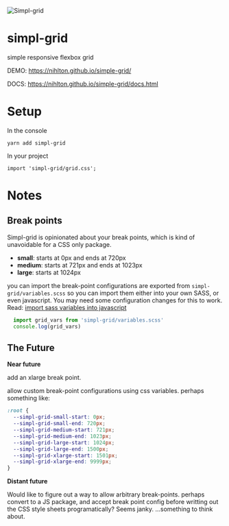 ![Simpl-grid](https://repository-images.githubusercontent.com/89734978/18321280-847b-11ea-8c55-b45ff74cc449)

# simpl-grid
simple responsive flexbox grid

DEMO: https://nihlton.github.io/simple-grid/

DOCS: https://nihlton.github.io/simple-grid/docs.html

# Setup

In the console

``yarn add simpl-grid``

In your project

``import 'simpl-grid/grid.css';``

# Notes

## Break points

Simpl-grid is opinionated about your break points, which is kind of unavoidable for a CSS only package.  

  - **small**: starts at 0px and ends at 720px
  - **medium**: starts at 721px and ends at 1023px
  - **large**: starts at 1024px

you can import the break-point configurations are exported from `simpl-grid/variables.scss` so you can import them either into your own SASS, or even javascript.  You may need some configuration changes for this to work.  Read: [import sass variables into javascript](https://www.google.com/search?q=import+sass+variables+into+javascript)

```javascript
  import grid_vars from 'simpl-grid/variables.scss'
  console.log(grid_vars)
```

## The Future

**Near future**

add an xlarge break point.

allow custom break-point configurations using css variables.  perhaps something like:

```css
:root {
  --simpl-grid-small-start: 0px;
  --simpl-grid-small-end: 720px;
  --simpl-grid-medium-start: 721px;
  --simpl-grid-medium-end: 1023px;
  --simpl-grid-large-start: 1024px;
  --simpl-grid-large-end: 1500px;
  --simpl-grid-xlarge-start: 1501px;
  --simpl-grid-xlarge-end: 9999px;
}
```

**Distant future**

Would like to figure out a way to allow arbitrary break-points.  perhaps convert to a JS package, and accept break point config before writting out the CSS style sheets programatically?  Seems janky.  ...something to think about.
